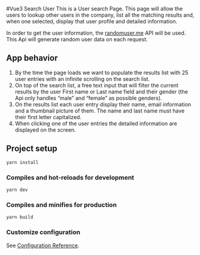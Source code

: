#Vue3 Search User
This is a User search Page.
This page will allow the users to lookup other users in the company, list 
all the matching results and, when one selected, display that user 
profile and detailed information. 

In order to get the user information, the [randomuser.me](https://randomuser.me/) API will be used. 
This Api will generate random user data on each request.

## App behavior

1. By the time the page loads we want to populate the results list with 25 user entries with an infinite scrolling on the search list.
2. On top of the search list, a free text input that will filter the current results by the user First name or Last name field and their gender (the Api only handles 
“male” and “female” as possible genders).
3. On the results list each user entry display their name, email information and a thumbnail picture of them. The name and last name must have their first letter capitalized. 
4. When clicking one of the user entries the detailed information are displayed on the screen.

## Project setup
```
yarn install
```

### Compiles and hot-reloads for development
```
yarn dev
```

### Compiles and minifies for production
```
yarn build
```

### Customize configuration
See [Configuration Reference](https://cli.vuejs.org/config/).
